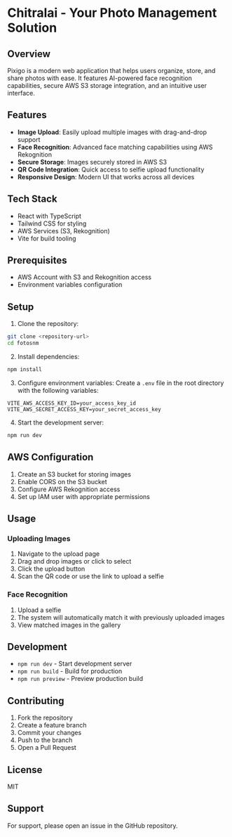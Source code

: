# Chitralai - Your Photo Management Solution

## Overview
Pixigo is a modern web application that helps users organize, store, and share photos with ease. It features AI-powered face recognition capabilities, secure AWS S3 storage integration, and an intuitive user interface.

## Features
- **Image Upload**: Easily upload multiple images with drag-and-drop support
- **Face Recognition**: Advanced face matching capabilities using AWS Rekognition
- **Secure Storage**: Images securely stored in AWS S3
- **QR Code Integration**: Quick access to selfie upload functionality
- **Responsive Design**: Modern UI that works across all devices

## Tech Stack
- React with TypeScript
- Tailwind CSS for styling
- AWS Services (S3, Rekognition)
- Vite for build tooling

## Prerequisites
- AWS Account with S3 and Rekognition access
- Environment variables configuration

## Setup
1. Clone the repository:
```bash
git clone <repository-url>
cd fotosnm
```

2. Install dependencies:
```bash
npm install
```

3. Configure environment variables:
Create a `.env` file in the root directory with the following variables:
```env
VITE_AWS_ACCESS_KEY_ID=your_access_key_id
VITE_AWS_SECRET_ACCESS_KEY=your_secret_access_key
```

4. Start the development server:
```bash
npm run dev
```

## AWS Configuration
1. Create an S3 bucket for storing images
2. Enable CORS on the S3 bucket
3. Configure AWS Rekognition access
4. Set up IAM user with appropriate permissions

## Usage
### Uploading Images
1. Navigate to the upload page
2. Drag and drop images or click to select
3. Click the upload button
4. Scan the QR code or use the link to upload a selfie

### Face Recognition
1. Upload a selfie
2. The system will automatically match it with previously uploaded images
3. View matched images in the gallery

## Development
- `npm run dev` - Start development server
- `npm run build` - Build for production
- `npm run preview` - Preview production build

## Contributing
1. Fork the repository
2. Create a feature branch
3. Commit your changes
4. Push to the branch
5. Open a Pull Request

## License
MIT

## Support
For support, please open an issue in the GitHub repository.
